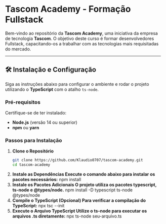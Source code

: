 # Tascom Academy - Formação Fullstack

Bem-vindo ao repositório da **Tascom Academy**, uma iniciativa da empresa de tecnologia **Tascom**. O objetivo deste curso é formar desenvolvedores Fullstack, capacitando-os a trabalhar com as tecnologias mais requisitadas do mercado.

---

## 🛠️ Instalação e Configuração

Siga as instruções abaixo para configurar o ambiente e rodar o projeto utilizando o **TypeScript** com o atalho `ts-node`.

### **Pré-requisitos**
Certifique-se de ter instalado:
- **Node.js** (versão 14 ou superior)
- **npm** ou **yarn**

### **Passos para Instalação**

1. **Clone o Repositório**
   ```bash
   git clone https://github.com/Klaudio0707/tascom-academy.git
   cd tascom-academy
2. **Instale as Dependências Execute o comando abaixo para instalar os pacotes necessários:**
   npm install
3. **Instale os Pacotes Adicionais O projeto utiliza os pacotes typescript, ts-node e @types/node.**
   npm install -D typescript ts-node @types/node
4. **Compile o TypeScript (Opcional) Para verificar a compilação do TypeScript:**
   npx tsc --init
5. **Execute o Arquivo TypeScript Utilize o ts-node para executar os arquivos .ts diretamente:**
  npx ts-node seu-arquivo.ts
